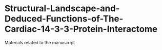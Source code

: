 # Structural-Landscape-and-Deduced-Functions-of-The-Cardiac-14-3-3-Protein-Interactome
Materials related to the manuscript
